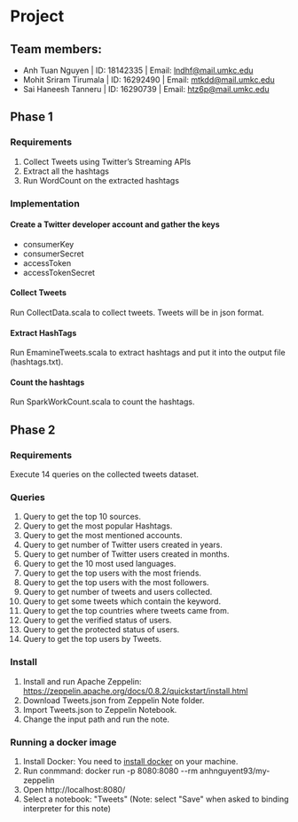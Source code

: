 # Project

## Team members:
- Anh Tuan Nguyen | ID: 18142335 | Email: lndhf@mail.umkc.edu
- Mohit Sriram Tirumala | ID: 16292490 | Email: mtkdd@mail.umkc.edu
- Sai Haneesh Tanneru | ID: 16290739 | Email: htz6p@mail.umkc.edu

## Phase 1

### Requirements

1. Collect Tweets using Twitter’s Streaming APIs
2. Extract all the hashtags
3. Run WordCount on the extracted hashtags

### Implementation

#### Create a Twitter developer account and gather the keys

- consumerKey
- consumerSecret
- accessToken
- accessTokenSecret

#### Collect Tweets

Run CollectData.scala to collect tweets. Tweets will be in json format.

#### Extract HashTags

Run EmamineTweets.scala to extract hashtags and put it into the output file (hashtags.txt).

#### Count the hashtags

Run SparkWorkCount.scala to count the hashtags.

## Phase 2

### Requirements

Execute 14 queries on the collected tweets dataset.

### Queries

1.	Query to get the top 10 sources.
2.	Query to get the most popular Hashtags.
3.	Query to get the most mentioned accounts.
4.	Query to get number of Twitter users created in years.
5.	Query to get number of Twitter users created in months.
6.	Query to get the 10 most used languages.
7.	Query to get the top users with the most friends.
8.	Query to get the top users with the most followers. 
9.	Query to get number of tweets and users collected.
10.	Query to get some tweets which contain the keyword.
11.	Query to get the top countries where tweets came from.
12.	Query to get the verified status of users.
13.	Query to get the protected status of users.
14.	Query to get the top users by Tweets.

### Install

1. Install and run Apache Zeppelin: https://zeppelin.apache.org/docs/0.8.2/quickstart/install.html
2. Download Tweets.json from Zeppelin Note folder.
3. Import Tweets.json to Zeppelin Notebook.
4. Change the input path and run the note.

### Running a docker image

1. Install Docker: You need to [install docker](https://docs.docker.com/get-started/) on your machine.
2. Run conmmand: docker run -p 8080:8080 --rm anhnguyent93/my-zeppelin
3. Open http://localhost:8080/
4. Select a notebook: "Tweets" (Note: select "Save" when asked to binding interpreter for this note)

